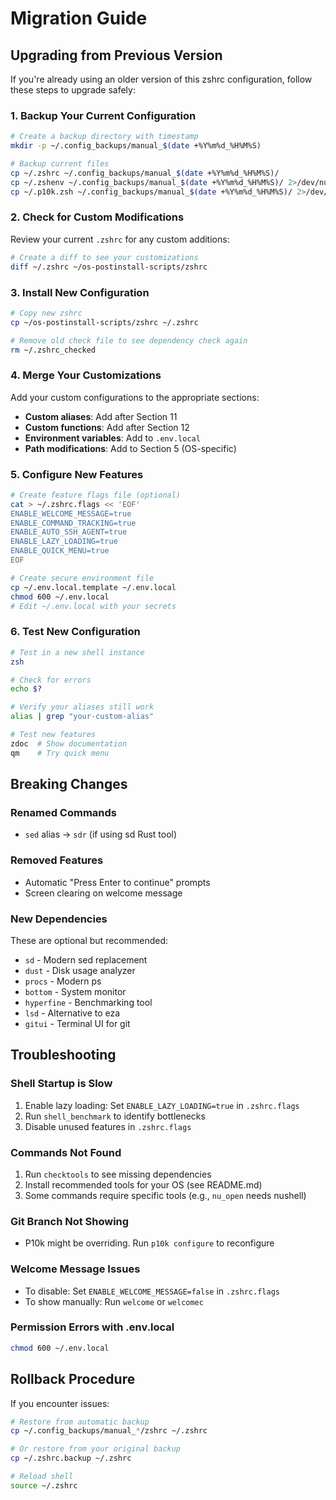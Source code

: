# Migration Guide

## Upgrading from Previous Version

If you're already using an older version of this zshrc configuration, follow these steps to upgrade safely:

### 1. Backup Your Current Configuration

```bash
# Create a backup directory with timestamp
mkdir -p ~/.config_backups/manual_$(date +%Y%m%d_%H%M%S)

# Backup current files
cp ~/.zshrc ~/.config_backups/manual_$(date +%Y%m%d_%H%M%S)/
cp ~/.zshenv ~/.config_backups/manual_$(date +%Y%m%d_%H%M%S)/ 2>/dev/null
cp ~/.p10k.zsh ~/.config_backups/manual_$(date +%Y%m%d_%H%M%S)/ 2>/dev/null
```

### 2. Check for Custom Modifications

Review your current `.zshrc` for any custom additions:

```bash
# Create a diff to see your customizations
diff ~/.zshrc ~/os-postinstall-scripts/zshrc
```

### 3. Install New Configuration

```bash
# Copy new zshrc
cp ~/os-postinstall-scripts/zshrc ~/.zshrc

# Remove old check file to see dependency check again
rm ~/.zshrc_checked
```

### 4. Merge Your Customizations

Add your custom configurations to the appropriate sections:

- **Custom aliases**: Add after Section 11
- **Custom functions**: Add after Section 12
- **Environment variables**: Add to `.env.local`
- **Path modifications**: Add to Section 5 (OS-specific)

### 5. Configure New Features

```bash
# Create feature flags file (optional)
cat > ~/.zshrc.flags << 'EOF'
ENABLE_WELCOME_MESSAGE=true
ENABLE_COMMAND_TRACKING=true
ENABLE_AUTO_SSH_AGENT=true
ENABLE_LAZY_LOADING=true
ENABLE_QUICK_MENU=true
EOF

# Create secure environment file
cp ~/.env.local.template ~/.env.local
chmod 600 ~/.env.local
# Edit ~/.env.local with your secrets
```

### 6. Test New Configuration

```bash
# Test in a new shell instance
zsh

# Check for errors
echo $?

# Verify your aliases still work
alias | grep "your-custom-alias"

# Test new features
zdoc  # Show documentation
qm    # Try quick menu
```

## Breaking Changes

### Renamed Commands
- `sed` alias → `sdr` (if using sd Rust tool)

### Removed Features
- Automatic "Press Enter to continue" prompts
- Screen clearing on welcome message

### New Dependencies
These are optional but recommended:
- `sd` - Modern sed replacement
- `dust` - Disk usage analyzer
- `procs` - Modern ps
- `bottom` - System monitor
- `hyperfine` - Benchmarking tool
- `lsd` - Alternative to eza
- `gitui` - Terminal UI for git

## Troubleshooting

### Shell Startup is Slow
1. Enable lazy loading: Set `ENABLE_LAZY_LOADING=true` in `.zshrc.flags`
2. Run `shell_benchmark` to identify bottlenecks
3. Disable unused features in `.zshrc.flags`

### Commands Not Found
1. Run `checktools` to see missing dependencies
2. Install recommended tools for your OS (see README.md)
3. Some commands require specific tools (e.g., `nu_open` needs nushell)

### Git Branch Not Showing
- P10k might be overriding. Run `p10k configure` to reconfigure

### Welcome Message Issues
- To disable: Set `ENABLE_WELCOME_MESSAGE=false` in `.zshrc.flags`
- To show manually: Run `welcome` or `welcomec`

### Permission Errors with .env.local
```bash
chmod 600 ~/.env.local
```

## Rollback Procedure

If you encounter issues:

```bash
# Restore from automatic backup
cp ~/.config_backups/manual_*/zshrc ~/.zshrc

# Or restore from your original backup
cp ~/.zshrc.backup ~/.zshrc

# Reload shell
source ~/.zshrc
```